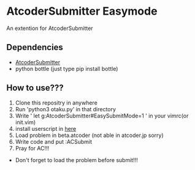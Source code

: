 # AtcoderSubmitter Easymode

An extention for AtcoderSubmitter

## Dependencies
- [AtcoderSubmitter](https://github.com/Kutimotitokura/AtCoderSubmitter.vim)
- python bottle (just type pip install bottle)

## How to use???

1. Clone this repositry in anywhere
2. Run 'python3 otaku.py' in that directory
3. Write ' let g:AtcoderSubmitter#EasySubmitMode=1 ' in your vimrc(or init.vim)
4. install userscript in [here](https://greasyfork.org/ja/scripts/372004-atcoder-submitter-module)
5. Load problem in beta.atcoder (not able in atcoder.jp sorry)
6. Write code and put :ACSubmit
7. Pray for AC!!!

* Don't forget to load the problem before submit!!!



